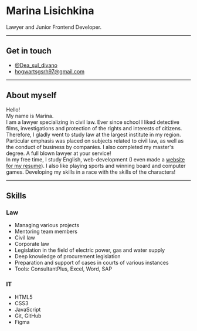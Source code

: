 # Marina Lisichkina

Lawyer and Junior Frontend Developer.

---

## Get in touch 

* [@Dea_sul_divano](https://t.me/Dea_sul_divano)
* [hogwartsgsrh97@gmail.com](mailto:hogwartsgsrh97@gmail.com)

---

## About myself

Hello!  
My name is Marina.  
I am a lawyer specializing in civil law. Ever since school I liked detective films, investigations and protection of the rights and interests of citizens. Therefore, I gladly went to study law at the largest institute in my region. Particular emphasis was placed on subjects related to civil law, as well as the conduct of business by companies. I also completed my master's degree. A full blown lawyer at your service!  
In my free time, I study English, web-development (I even made a [website for my resume](https://foxyraspberry.github.io/resume)). I also like playing sports and winning board and computer games. Developing my skills in a race with the skills of the characters!  

---

## Skills

### Law

* Managing various projects
* Mentoring team members
* Civil law
* Corporate law
* Legislation in the field of electric power, gas and water supply
* Deep knowledge of procurement legislation
* Preparation and support of cases in courts of various instances
* Tools: ConsultantPlus, Excel, Word, SAP

### IT

* HTML5
* CSS3
* JavaScript
* Git, GitHub
* Figma
